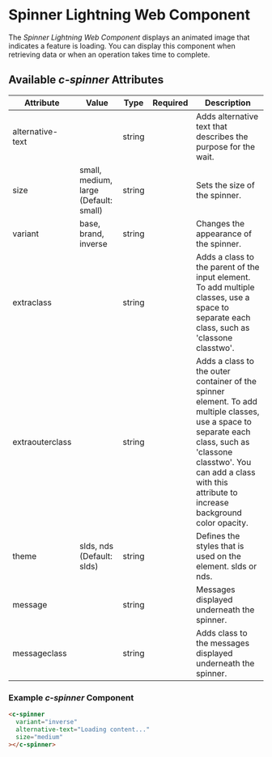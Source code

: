 # Spinner Lightning Web Component

The _Spinner Lightning Web Component_ displays an animated image that indicates a feature is loading. You can display this component when retrieving data or when an operation takes time to complete.

## Available _c-spinner_ Attributes

| Attribute        | Value                                 | Type   | Required | Description                                                  |
| ---------------- | ------------------------------------- | ------ | -------- | ------------------------------------------------------------ |
| alternative-text |                                       | string |          | Adds alternative text that describes the purpose for the wait. |
| size             | small, medium, large (Default: small) | string |          | Sets the size of the spinner.                                |
| variant          | base, brand, inverse                  | string |          | Changes the appearance of the spinner.                       |
| extraclass       |                                       | string |          | Adds a class to the parent of the input element. To add multiple classes, use a space to separate each class, such as 'classone classtwo'. |
| extraouterclass  |                                       | string |          | Adds a class to the outer container of the spinner element. To add multiple classes, use a space to separate each class, such as 'classone classtwo'. You can add a class with this attribute to increase background color opacity. |
| theme            | slds, nds (Default: slds)             | string |          | Defines the styles that is used on the element. slds or nds. |
| message          |                                       | string |          | Messages displayed underneath the spinner.                   |
| messageclass          |                                   | string |          | Adds class to the messages displayed underneath the spinner.                   |

### Example _c-spinner_ Component

```html
<c-spinner
  variant="inverse"
  alternative-text="Loading content..."
  size="medium"
></c-spinner>
```
